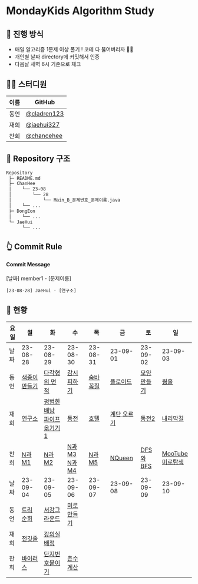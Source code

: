 # MondayKids Algorithm Study

## 🥇 진행 방식

- 매일 알고리즘 1문제 이상 풀기 ! 코테 다 뚫어버리자 👊🏻
- 개인별 날짜 directory에 커밋해서 인증
- 다음날 새벽 6시 기준으로 체크

## 👨‍💻 스터디원

| 이름 | GitHub                                       |
| ---- | -------------------------------------------- |
| 동언 | [@cladren123](https://github.com/cladren123) |
| 재희 | [@jaehui327](https://github.com/jaehui327)   |
| 찬희 | [@chancehee](https://github.com/chancehee)   |

## 📑 Repository 구조

```bash
Repository
 ├─ README.md
 ├─ ChanHee
 │    └── 23-08
 │        └── 28
 │            └── Main_B_문제번호_문제이름.java
 │    └── ...
 ├─ DongEon
 │    └── ...
 └─ JaeHui
      └── ...
```

## 👆 Commit Rule

#### Commit Message

[날짜] member1 - [문제이름]

```
[23-08-28] JaeHui - [연구소]
```

## 📝 현황

| 요일 | 월                                                    | 화                                                           | 수                                                           | 목                                                | 금                                                  | 토                                                   | 일                                                           |
| ---- | ----------------------------------------------------- | ------------------------------------------------------------ | ------------------------------------------------------------ | ------------------------------------------------- | --------------------------------------------------- | ---------------------------------------------------- | ------------------------------------------------------------ |
| 날짜 | 23-08-28                                              | 23-08-29                                                     | 23-08-30                                                     | 23-08-31                                          | 23-09-01                                            | 23-09-02                                             | 23-09-03                                                     |
| 동언 | [색종이 만들기](https://www.acmicpc.net/problem/2630) | [다각형의 면적](https://www.acmicpc.net/problem/2166)        | [감시 피하기](https://www.acmicpc.net/problem/18428)         | [숨바꼭질](https://www.acmicpc.net/problem/13549) | [플로이드](https://www.acmicpc.net/problem/11404)   | [모양 만들기](https://www.acmicpc.net/problem/16932) | [웜홀](https://www.acmicpc.net/problem/1865)                 |
| 재희 | [연구소](https://www.acmicpc.net/problem/14502)       | [평범한 배낭](https://www.acmicpc.net/problem/12865)<br>[파이프 옮기기 1](https://www.acmicpc.net/problem/17070) | [동전](https://www.acmicpc.net/problem/9084)                 | [호텔](https://www.acmicpc.net/problem/1106)      | [계단 오르기](https://www.acmicpc.net/problem/2579) | [동전2](https://www.acmicpc.net/problem/2294)        | [내리막길](https://www.acmicpc.net/problem/1520)             |
| 찬희 | [N과M1](https://www.acmicpc.net/problem/15649)        | [N과M2](https://www.acmicpc.net/problem/15650)               | [N과M3](https://www.acmicpc.net/problem/15651)<br>[N과M4](https://www.acmicpc.net/problem/15652) | [N과M5](https://www.acmicpc.net/problem/15654)    | [NQueen](https://www.acmicpc.net/problem/9663)      | [DFS와BFS](https://www.acmicpc.net/problem/1260)     | [MooTube](https://www.acmicpc.net/problem/15591)<br>[미로탐색](https://www.acmicpc.net/problem/2178) |
| 날짜 | 23-09-04                                              | 23-09-05                                                     | 23-09-06                                                     | 23-09-07                                          | 23-09-08                                            | 23-09-09                                             | 23-09-10                                                     |
| 동언 | [트리 순회](https://www.acmicpc.net/problem/1991)     | [서강그라운드](https://www.acmicpc.net/problem/14938)        | [미로만들기](https://www.acmicpc.net/problem/2665)           |                                                   |                                                     |                                                      |                                                              |
| 재희 | [전깃줄](https://www.acmicpc.net/problem/2565)        | [강의실 배정](https://www.acmicpc.net/problem/11000)         |                                                              |                                                   |                                                     |                                                      |                                                              |
| 찬희 | [바이러스](https://www.acmicpc.net/problem/2606)      | [단지번호붙이기](https://www.acmicpc.net/problem/2667)       | [촌수계산](https://www.acmicpc.net/problem/2644)             |                                                   |                                                     |                                                      |                                                              |
